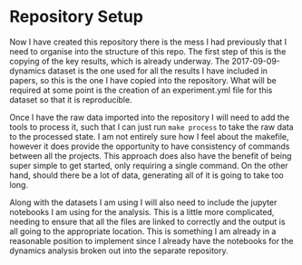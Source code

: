 Repository Setup
================

Now I have created this repository there is the mess I had previously
that I need to organise into the structure of this repo.
The first step of this is the copying of the key results,
which is already underway.
The 2017-09-09-dynamics dataset is the one used 
for all the results I have included in papers,
so this is the one I have copied into the repository.
What will be required at some point is the creation of an experiment.yml file
for this dataset so that it is reproducible.

Once I have the raw data imported into the repository 
I will need to add the tools to process it,
such that I can just run `make process` to
take the raw data to the processed state.
I am not entirely sure how I feel about the makefile,
however it does provide the opportunity to 
have consistency of commands between all the projects.
This approach does also have the benefit of being 
super simple to get started, 
only requiring a single command.
On the other hand, should there be a lot of data,
generating all of it is going to take too long.

Along with the datasets I am using 
I will also need to include the jupyter notebooks
I am using for the analysis.
This is a little more complicated,
needing to ensure that all the files are linked to correctly
and the output is all going to the appropriate location.
This is something I am already in a reasonable position to implement
since I already have the notebooks for the dynamics analysis broken out
into the separate repository.

